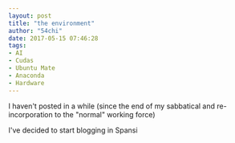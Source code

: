 ```yaml
---
layout: post
title: "the environment"
author: "54chi"
date: 2017-05-15 07:46:28
tags:
- AI
- Cudas
- Ubuntu Mate
- Anaconda
- Hardware
---
```


I haven't posted in a while (since the end of my sabbatical and re-incorporation to the "normal" working force)

I've decided to start blogging in Spansi
